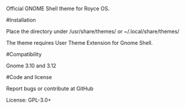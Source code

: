 Official GNOME Shell theme for Royce OS.

#Installation

Place the directory under /usr/share/themes/ or ~/.local/share/themes/

The theme requires User Theme Extension for Gnome Shell.

#Compatibility

Gnome 3.10 and 3.12

#Code and license

Report bugs or contribute at GitHub

License: GPL-3.0+
